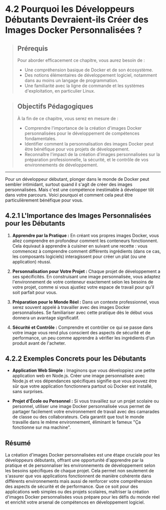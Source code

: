 # 4.2 Pourquoi les Développeurs Débutants Devraient-ils Créer des Images Docker Personnalisées ?

<blockquote>
  <h2>Prérequis</h2>
  <p>Pour aborder efficacement ce chapitre, vous aurez besoin de :</p>
  <ul>
    <li>Une compréhension basique de Docker et de son écosystème.</li>
    <li>Des notions élémentaires de développement logiciel, notamment dans au moins un langage de programmation.</li>
    <li>Une familiarité avec la ligne de commande et les systèmes d'exploitation, en particulier Linux.</li>
  </ul>
</blockquote>

<blockquote>
  <h2>Objectifs Pédagogiques</h2>
  <p>À la fin de ce chapitre, vous serez en mesure de :</p>
  <ul>
    <li>Comprendre l'importance de la création d'images Docker personnalisées pour le développement de compétences fondamentales.</li>
    <li>Identifier comment la personnalisation des images Docker peut être bénéfique pour vos projets de développement.</li>
    <li>Reconnaître l'impact de la création d'images personnalisées sur la préparation professionnelle, la sécurité, et le contrôle de vos environnements de développement.</li>
  </ul>
</blockquote>

---

Pour un développeur débutant, plonger dans le monde de Docker peut sembler intimidant, surtout quand il s'agit de créer des images personnalisées. Mais c'est une compétence inestimable à développer tôt dans votre parcours. Voici pourquoi et comment cela peut être particulièrement bénéfique pour vous.

## 4.2.1 L'Importance des Images Personnalisées pour les Débutants

1. **Apprendre par la Pratique :** En créant vos propres images Docker, vous allez comprendre en profondeur comment les conteneurs fonctionnent. Cela équivaut à apprendre à cuisiner en suivant une recette : vous commencez à comprendre comment différents ingrédients (dans ce cas, les composants logiciels) interagissent pour créer un plat (ou une application) réussi.

2. **Personnalisation pour Votre Projet :** Chaque projet de développement a ses spécificités. En construisant une image personnalisée, vous adaptez l'environnement de votre conteneur exactement selon les besoins de votre projet, comme si vous ajustiez votre espace de travail pour qu'il soit parfait pour vous.

3. **Préparation pour le Monde Réel :** Dans un contexte professionnel, vous serez souvent appelé à travailler avec des images Docker personnalisées. Se familiariser avec cette pratique dès le début vous donnera un avantage significatif.

4. **Sécurité et Contrôle :** Comprendre et contrôler ce qui se passe dans votre image vous rend plus conscient des aspects de sécurité et de performance, un peu comme apprendre à vérifier les ingrédients d'un produit avant de l'acheter.

## 4.2.2 Exemples Concrets pour les Débutants

- **Application Web Simple :** Imaginons que vous développiez une petite application web en Node.js. Créer une image personnalisée avec Node.js et vos dépendances spécifiques signifie que vous pouvez être sûr que votre application fonctionnera partout où Docker est installé, sans surprises.

- **Projet d'École ou Personnel :** Si vous travaillez sur un projet scolaire ou personnel, utiliser une image Docker personnalisée vous permet de partager facilement votre environnement de travail avec des camarades de classe ou des collaborateurs. Cela garantit que tout le monde travaille dans le même environnement, éliminant le fameux "Ça fonctionne sur ma machine".


## Résumé

La création d'images Docker personnalisées est une étape cruciale pour les développeurs débutants, offrant une opportunité d'apprendre par la pratique et de personnaliser les environnements de développement selon les besoins spécifiques de chaque projet. Cela permet non seulement de s'assurer que vos applications fonctionnent de manière cohérente dans différents environnements mais aussi de renforcer votre compréhension des aspects de sécurité et de performance. Que ce soit pour des applications web simples ou des projets scolaires, maîtriser la création d'images Docker personnalisées vous prépare pour les défis du monde réel et enrichit votre arsenal de compétences en développement logiciel.
